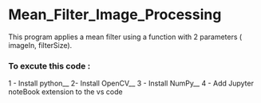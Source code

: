 # Mean_Filter_Image_Processing

This program applies a mean filter using a function with 2 parameters ( imageIn, filterSize).
### To excute this code : 

1 - Install python__
2- Install OpenCV__
3 - Install NumPy__
4 - Add Jupyter noteBook extension to the vs code
